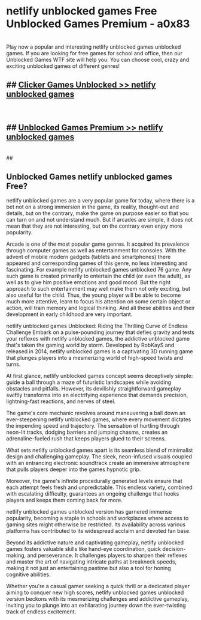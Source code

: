 # netlify unblocked games  Free Unblocked Games Premium - a0x83 <br>
<br>
Play now a popular and interesting netlify unblocked games unblocked games. If you are looking for free games for school and office, then our Unblocked Games WTF site will help you. You can choose cool, crazy and exciting unblocked games of different genres!


## ##  [Clicker Games Unblocked >> netlify unblocked games](http://freeplayer.one?title=netlify_unblocked_games&ref=UGames)
  <br>

##  ## [Unblocked Games Premium >> netlify unblocked games](http://freeplayer.one?title=netlify_unblocked_games&ref=UGames)
  <br>
  ##



## Unblocked Games netlify unblocked games Free?

netlify unblocked games are a very popular game for today, where there is a bet not on a strong immersion in the game, its reality, thought-out and details, but on the contrary, make the game on purpose easier so that you can turn on and not understand much. But if arcades are simple, it does not mean that they are not interesting, but on the contrary even enjoy more popularity.

Arcade is one of the most popular game genres. It acquired its prevalence through computer games as well as entertainment for consoles. With the advent of mobile modern gadgets (tablets and smartphones) there appeared and corresponding games of this genre, no less interesting and fascinating. For example netlify unblocked games unblocked 76 game. Any such game is created primarily to entertain the child (or even the adult), as well as to give him positive emotions and good mood. But the right approach to such entertainment may well make them not only exciting, but also useful for the child. Thus, the young player will be able to become much more attentive, learn to focus his attention on some certain object or action, will train memory and logical thinking. And all these abilities and their development in early childhood are very important.

netlify unblocked games Unblocked: Riding the Thrilling Curve of Endless Challenge
Embark on a pulse-pounding journey that defies gravity and tests your reflexes with netlify unblocked games, the addictive unblocked game that's taken the gaming world by storm. Developed by RobKayS and released in 2014, netlify unblocked games is a captivating 3D running game that plunges players into a mesmerizing world of high-speed twists and turns.

At first glance, netlify unblocked games concept seems deceptively simple: guide a ball through a maze of futuristic landscapes while avoiding obstacles and pitfalls. However, its devilishly straightforward gameplay swiftly transforms into an electrifying experience that demands precision, lightning-fast reactions, and nerves of steel.

The game's core mechanic revolves around maneuvering a ball down an ever-steepening netlify unblocked games, where every movement dictates the impending speed and trajectory. The sensation of hurtling through neon-lit tracks, dodging barriers and jumping chasms, creates an adrenaline-fueled rush that keeps players glued to their screens.

What sets netlify unblocked games apart is its seamless blend of minimalist design and challenging gameplay. The sleek, neon-infused visuals coupled with an entrancing electronic soundtrack create an immersive atmosphere that pulls players deeper into the games hypnotic grip.

Moreover, the game's infinite procedurally generated levels ensure that each attempt feels fresh and unpredictable. This endless variety, combined with escalating difficulty, guarantees an ongoing challenge that hooks players and keeps them coming back for more.

netlify unblocked games unblocked version has garnered immense popularity, becoming a staple in schools and workplaces where access to gaming sites might otherwise be restricted. Its availability across various platforms has contributed to its widespread acclaim and devoted fan base.

Beyond its addictive nature and captivating gameplay, netlify unblocked games fosters valuable skills like hand-eye coordination, quick decision-making, and perseverance. It challenges players to sharpen their reflexes and master the art of navigating intricate paths at breakneck speeds, making it not just an entertaining pastime but also a tool for honing cognitive abilities.

Whether you're a casual gamer seeking a quick thrill or a dedicated player aiming to conquer new high scores, netlify unblocked games unblocked version beckons with its mesmerizing challenges and addictive gameplay, inviting you to plunge into an exhilarating journey down the ever-twisting track of endless excitement.